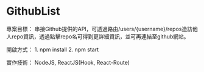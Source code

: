 # GithubList

專案目標：
串接Github提供的API，可透過路由/users/{username}/repos造訪他人repo資訊，透過點擊repo名可得到更詳細資訊，並可再連結至github網站。

開啟方式：
1.
npm install
2.
npm start

實作技術：
NodeJS, ReactJS(Hook, React-Route)
